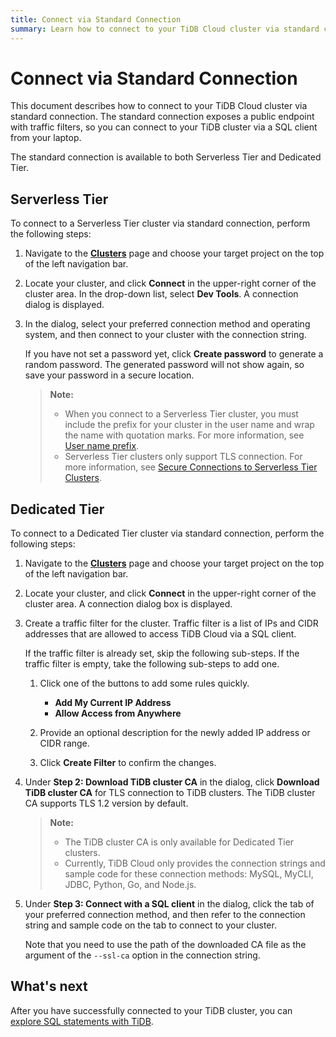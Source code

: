 ```yaml
---
title: Connect via Standard Connection
summary: Learn how to connect to your TiDB Cloud cluster via standard connection.
---
```


# Connect via Standard Connection

This document describes how to connect to your TiDB Cloud cluster via standard connection. The standard connection exposes a public endpoint with traffic filters, so you can connect to your TiDB cluster via a SQL client from your laptop.

The standard connection is available to both Serverless Tier and Dedicated Tier.

## Serverless Tier

To connect to a Serverless Tier cluster via standard connection, perform the following steps:

1. Navigate to the [**Clusters**](https://tidbcloud.com/console/clusters) page and choose your target project on the top of the left navigation bar.

2. Locate your cluster, and click **Connect** in the upper-right corner of the cluster area. In the drop-down list, select **Dev Tools**. A connection dialog is displayed.

3. In the dialog, select your preferred connection method and operating system, and then connect to your cluster with the connection string.

    If you have not set a password yet, click **Create password** to generate a random password. The generated password will not show again, so save your password in a secure location.

    > **Note:**
    >
    > - When you connect to a Serverless Tier cluster, you must include the prefix for your cluster in the user name and wrap the name with quotation marks. For more information, see [User name prefix](/tidb-cloud/select-cluster-tier.md#user-name-prefix).
    > - Serverless Tier clusters only support TLS connection. For more information, see [Secure Connections to Serverless Tier Clusters](/tidb-cloud/secure-connections-to-serverless-tier-clusters.md).

## Dedicated Tier

To connect to a Dedicated Tier cluster via standard connection, perform the following steps:

1. Navigate to the [**Clusters**](https://tidbcloud.com/console/clusters) page and choose your target project on the top of the left navigation bar.

2. Locate your cluster, and click **Connect** in the upper-right corner of the cluster area. A connection dialog box is displayed.

3. Create a traffic filter for the cluster. Traffic filter is a list of IPs and CIDR addresses that are allowed to access TiDB Cloud via a SQL client.

    If the traffic filter is already set, skip the following sub-steps. If the traffic filter is empty, take the following sub-steps to add one.

    1. Click one of the buttons to add some rules quickly.

        - **Add My Current IP Address**
        - **Allow Access from Anywhere**

    2. Provide an optional description for the newly added IP address or CIDR range.

    3. Click **Create Filter** to confirm the changes.

4. Under **Step 2: Download TiDB cluster CA** in the dialog, click **Download TiDB cluster CA** for TLS connection to TiDB clusters. The TiDB cluster CA supports TLS 1.2 version by default.

    > **Note:**
    >
    > - The TiDB cluster CA is only available for Dedicated Tier clusters.
    > - Currently, TiDB Cloud only provides the connection strings and sample code for these connection methods: MySQL, MyCLI, JDBC, Python, Go, and Node.js.

5. Under **Step 3: Connect with a SQL client** in the dialog, click the tab of your preferred connection method, and then refer to the connection string and sample code on the tab to connect to your cluster.

    Note that you need to use the path of the downloaded CA file as the argument of the `--ssl-ca` option in the connection string.

## What's next

After you have successfully connected to your TiDB cluster, you can [explore SQL statements with TiDB](/basic-sql-operations.md).
